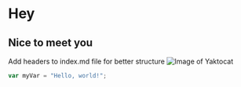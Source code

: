 # Hey 
## Nice to meet you
Add headers to index.md file for better structure
![Image of Yaktocat](https://octodex.github.com/images/yaktocat.png)
``` javascript
var myVar = "Hello, world!";
```
